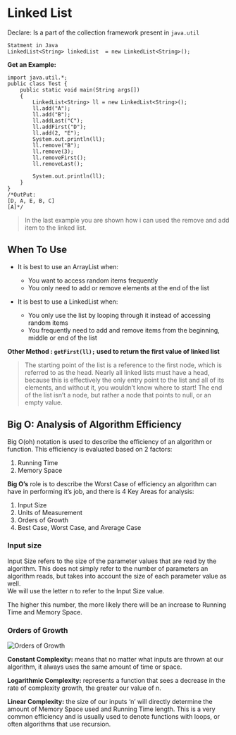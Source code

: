 # Linked List

Declare: Is a part of the collection framework present in `java.util` 

    Statment in Java
    LinkedList<String> linkedList  = new LinkedList<String>();

**Get an Example:**

    
    import java.util.*;
    public class Test {
        public static void main(String args[])
        {
            LinkedList<String> ll = new LinkedList<String>();
            ll.add("A");
            ll.add("B");
            ll.addLast("C");
            ll.addFirst("D");
            ll.add(2, "E");
            System.out.println(ll);
            ll.remove("B");
            ll.remove(3);
            ll.removeFirst();
            ll.removeLast();
    
            System.out.println(ll);
        }
    }
    /*OutPut: 
    [D, A, E, B, C]
    [A]*/

>In the last example you are shown how i can used the remove and add item to the linked list.

## When To Use
* It is best to use an ArrayList when:

    * You want to access random items frequently
    * You only need to add or remove elements at the end of the list

* It is best to use a LinkedList when:

    * You only use the list by looping through it instead of accessing random items
    * You frequently need to add and remove items from the beginning, middle or end of the list

**Other Method : `getFirst(ll);` used to return the first value of linked list**

>The starting point of the list is a reference to the first node, which is referred to as the head. Nearly all linked lists must have a head, because this is effectively the only entry point to the list and all of its elements, and without it, you wouldn’t know where to start! The end of the list isn’t a node, but rather a node that points to null, or an empty value.  

## Big O: Analysis of Algorithm Efficiency  
Big O(oh) notation is used to describe the efficiency of an algorithm or function. This efficiency is evaluated based on 2 factors:  
1. Running Time
2. Memory Space  

**Big O’s** role is to describe the Worst Case of efficiency an algorithm can have in performing it’s job, and there is 4 Key Areas for analysis:  
1. Input Size
2. Units of Measurement
3. Orders of Growth
4. Best Case, Worst Case, and Average Case  

### Input size  
Input Size refers to the size of the parameter values that are read by the algorithm. This does not simply refer to the number of parameters an algorithm reads, but takes into account the size of each parameter value as well.  
We will use the letter n to refer to the Input Size value.

The higher this number, the more likely there will be an increase to Running Time and Memory Space.  

### Orders of Growth
![Orders of Growth](https://codefellows.github.io/common_curriculum/data_structures_and_algorithms/Code_401/class-05/resources/images/OrdersOfGrowth.png)  

**Constant Complexity:** means that no matter what inputs are thrown at our algorithm, it always uses the same amount of time or space.  

**Logarithmic Complexity:** represents a function that sees a decrease in the rate of complexity growth, the greater our value of n.  

**Linear Complexity:** the size of our inputs ‘n’ will directly determine the amount of Memory Space used and Running Time length. This is a very common efficiency and is usually used to denote functions with loops, or often algorithms that use recursion.  
